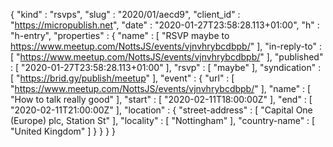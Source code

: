 {
  "kind" : "rsvps",
  "slug" : "2020/01/aecd9",
  "client_id" : "https://micropublish.net",
  "date" : "2020-01-27T23:58:28.113+01:00",
  "h" : "h-entry",
  "properties" : {
    "name" : [ "RSVP maybe to https://www.meetup.com/NottsJS/events/vjnvhrybcdbpb/" ],
    "in-reply-to" : [ "https://www.meetup.com/NottsJS/events/vjnvhrybcdbpb/" ],
    "published" : [ "2020-01-27T23:58:28.113+01:00" ],
    "rsvp" : [ "maybe" ],
    "syndication" : [ "https://brid.gy/publish/meetup" ],
    "event" : {
      "url" : [ "https://www.meetup.com/NottsJS/events/vjnvhrybcdbpb/" ],
      "name" : [ "How to talk really good" ],
      "start" : [ "2020-02-11T18:00:00Z" ],
      "end" : [ "2020-02-11T21:00:00Z" ],
      "location" : {
        "street-address" : [ "Capital One (Europe) plc, Station St" ],
        "locality" : [ "Nottingham" ],
        "country-name" : [ "United Kingdom" ]
      }
    }
  }
}
